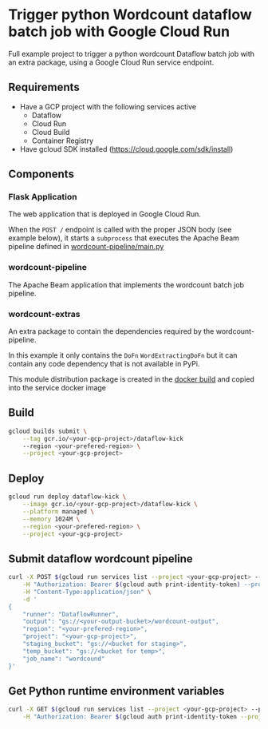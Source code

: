 # Trigger python Wordcount dataflow batch job with Google Cloud Run

Full example project to trigger a python wordcount Dataflow batch job with an extra package, using a Google Cloud Run service endpoint.

## Requirements

* Have a GCP project with the following services active
    * Dataflow
    * Cloud Run
    * Cloud Build
    * Container Registry
* Have gcloud SDK installed (https://cloud.google.com/sdk/install)

## Components

### Flask Application

The web application that is deployed in Google Cloud Run.

When the `POST /` endpoint is called with the proper JSON body (see example below), it starts a `subprocess` that executes the Apache Beam pipeline defined in [wordcount-pipeline/main.py](wordcount-pipeline/main.py)

### wordcount-pipeline

The Apache Beam application that implements the wordcount batch job pipeline.

### wordcount-extras

An extra package to contain the dependencies required by the wordcount-pipeline. 

In this example it only contains the `DoFn` `WordExtractingDoFn` but it can contain any code dependency that is not available in PyPi.

This module distribution package is created in the [docker build](Dockerfile) and copied into the service docker image

## Build
```bash
gcloud builds submit \
    --tag gcr.io/<your-gcp-project>/dataflow-kick 
    --region <your-prefered-region> \
    --project <your-gcp-project>
```

## Deploy
```bash
gcloud run deploy dataflow-kick \
    --image gcr.io/<your-gcp-project>/dataflow-kick \
    --platform managed \
    --memory 1024M \
    --region <your-prefered-region> \
    --project <your-gcp-project>
```

## Submit dataflow wordcount pipeline
```bash
curl -X POST $(gcloud run services list --project <your-gcp-project> --platform managed --filter=metadata.name:dataflow-kick --format="table[no-heading](status.url)") \
    -H "Authorization: Bearer $(gcloud auth print-identity-token) --project <your-gcp-project>" \
    -H "Content-Type:application/json" \
    -d '
{
    "runner": "DataflowRunner",
    "output": "gs://<your-output-bucket>/wordcount-output",
    "region": "<your-prefered-region>",
    "project": "<your-gcp-project>",
    "staging_bucket": "gs://<bucket for staging>",
    "temp_bucket": "gs://<bucket for temp>",
    "job_name": "wordcound"
}'
```

## Get Python runtime environment variables
```bash
curl -X GET $(gcloud run services list --project <your-gcp-project> --platform managed --filter=metadata.name:dataflow-kick --format="table[no-heading](status.url)")/env \
    -H "Authorization: Bearer $(gcloud auth print-identity-token --project <your-gcp-project>)"
```

